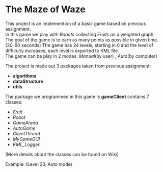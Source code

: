 # The Maze of Waze

This project is an implemention of a basic game based on previous assignment.  
In this game we play with _Robots_ collecting _Fruits_ on a weighted graph.  
The goal of the game is to earn as many points as possible in given time. (30-60 seconds)
The game has 24 levels, starting in 0 and the level of difficulty increases, each level is exported to KML file.  
The game can be play in 2 modes: _Manual_(by user) , _Auto_(by computer)  

The project is made out 3 packages taken from previous assignment:  
* **algorithms** 
* **dataStructure**
* **utils**

The package we programmed in this game is **gameClient** contains 7 classes:
* _Fruit_
* _Robot_
* _GameArena_
* _AutoGame_
* _ClientThread_
* _MyGameGUI_
* _KML_Logger_

(More details about the classes can be found on Wiki)

Example: (Level 23, Auto mode)  


